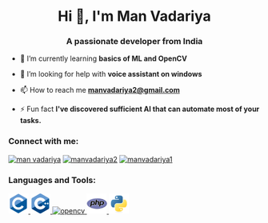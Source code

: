 <h1 align="center">Hi 👋, I'm Man Vadariya</h1>
<h3 align="center">A passionate developer from India</h3>

- 🌱 I’m currently learning **basics of ML and OpenCV**

- 🤝 I’m looking for help with **voice assistant on windows**

- 📫 How to reach me **manvadariya2@gmail.com**

- ⚡ Fun fact **I've discovered sufficient AI that can automate most of your tasks.**

<h3 align="left">Connect with me:</h3>
<p align="left">
<a href="https://www.linkedin.com/in/man-vadariya-468624287/" target="blank"><img align="center" src="https://raw.githubusercontent.com/rahuldkjain/github-profile-readme-generator/master/src/images/icons/Social/linked-in-alt.svg" alt="man vadariya" height="30" width="40" /></a>
<a href="https://www.hackerrank.com/profile/manvadariya2" target="blank"><img align="center" src="https://raw.githubusercontent.com/rahuldkjain/github-profile-readme-generator/master/src/images/icons/Social/hackerrank.svg" alt="manvadariya2" height="30" width="40" /></a>
<a href="https://leetcode.com/u/manvadariya1/" target="blank"><img align="center" src="https://raw.githubusercontent.com/rahuldkjain/github-profile-readme-generator/master/src/images/icons/Social/leet-code.svg" alt="manvadariya1" height="30" width="40" /></a>
</p>

<h3 align="left">Languages and Tools:</h3>
<p align="left"> <a href="https://www.cprogramming.com/" target="_blank" rel="noreferrer"> <img src="https://raw.githubusercontent.com/devicons/devicon/master/icons/c/c-original.svg" alt="c" width="40" height="40"/> </a> <a href="https://www.w3schools.com/cpp/" target="_blank" rel="noreferrer"> <img src="https://raw.githubusercontent.com/devicons/devicon/master/icons/cplusplus/cplusplus-original.svg" alt="cplusplus" width="40" height="40"/> </a> <a href="https://opencv.org/" target="_blank" rel="noreferrer"> <img src="https://www.vectorlogo.zone/logos/opencv/opencv-icon.svg" alt="opencv" width="40" height="40"/> </a> <a href="https://www.php.net" target="_blank" rel="noreferrer"> <img src="https://raw.githubusercontent.com/devicons/devicon/master/icons/php/php-original.svg" alt="php" width="40" height="40"/> </a> <a href="https://www.python.org" target="_blank" rel="noreferrer"> <img src="https://raw.githubusercontent.com/devicons/devicon/master/icons/python/python-original.svg" alt="python" width="40" height="40"/> </a> </p>
